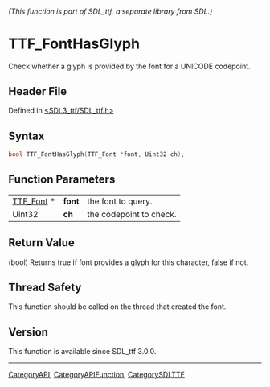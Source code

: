 ###### (This function is part of SDL_ttf, a separate library from SDL.)
# TTF_FontHasGlyph

Check whether a glyph is provided by the font for a UNICODE codepoint.

## Header File

Defined in [<SDL3_ttf/SDL_ttf.h>](https://github.com/libsdl-org/SDL_ttf/blob/main/include/SDL3_ttf/SDL_ttf.h)

## Syntax

```c
bool TTF_FontHasGlyph(TTF_Font *font, Uint32 ch);
```

## Function Parameters

|                        |          |                         |
| ---------------------- | -------- | ----------------------- |
| [TTF_Font](TTF_Font) * | **font** | the font to query.      |
| Uint32                 | **ch**   | the codepoint to check. |

## Return Value

(bool) Returns true if font provides a glyph for this character, false if
not.

## Thread Safety

This function should be called on the thread that created the font.

## Version

This function is available since SDL_ttf 3.0.0.

----
[CategoryAPI](CategoryAPI), [CategoryAPIFunction](CategoryAPIFunction), [CategorySDLTTF](CategorySDLTTF)

